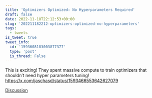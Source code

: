 ```yaml
---
title: 'Optimizers Optimized: No Hyperparameters Required'
draft: false
date: 2022-11-18T22:12:53+00:00
slug: '202211182212-optimizers-optimized-no-hyperparameters'
tags:
  - tweets
is_tweet: true
tweet_info:
  id: '1593608183003877377'
  type: 'post'
  is_thread: False
---
```




This is exciting! They spent massive compute to train optimizers that shouldn’t need hyper parameters tuning! <https://x.com/jaschasd/status/1593466553642627079>

[Discussion](https://x.com/sytelus/status/1593608183003877377)
